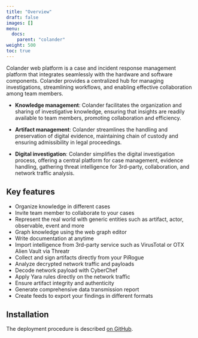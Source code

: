 ```yaml
---
title: "Overview"
draft: false
images: []
menu:
  docs:
    parent: "colander"
weight: 500
toc: true
---
```


Colander web platform is a case and incident response management platform that integrates seamlessly with the hardware and software components. Colander provides a centralized hub for managing investigations, streamlining workflows, and enabling effective collaboration among team members.

* **Knowledge management**: Colander facilitates the organization and sharing of investigative knowledge, ensuring that insights are readily available to team members, promoting collaboration and efficiency.

* **Artifact management**: Colander streamlines the handling and preservation of digital evidence, maintaining chain of custody and ensuring admissibility in legal proceedings.

* **Digital investigation**: Colander simplifies the digital investigation process, offering a central platform for case management, evidence handling, gathering threat intelligence for 3rd-party, collaboration, and network traffic analysis.


## Key features

* Organize knowledge in different cases
* Invite team member to collaborate to your cases
* Represent the real world with generic entities such as artifact, actor, observable, event and more
* Graph knowledge using the web graph editor
* Write documentation at anytime
* Import intelligence from 3rd-party service such as VirusTotal or OTX Alien Vault via Threatr
* Collect and sign artifacts directly from your PiRogue
* Analyze decrypted network traffic and payloads
* Decode network payload with CyberChef
* Apply Yara rules directly on the network traffic
* Ensure artifact integrity and authenticity
* Generate comprehensive data transmission report
* Create feeds to export your findings in different formats

## Installation

The deployment procedure is described [on GitHub](https://github.com/PiRogueToolSuite/colander).